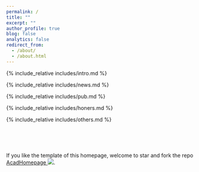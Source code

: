 ```yaml
---
permalink: /
title: ""
excerpt: ""
author_profile: true
blog: false
analytics: false
redirect_from: 
  - /about/
  - /about.html
---
```



<span class='anchor' id='about-me' style="height: 0;"></span>
{% include_relative includes/intro.md %}

{% include_relative includes/news.md %}

{% include_relative includes/pub.md %}

<span class='anchor' id='-awards' style="height: 0;"></span>
{% include_relative includes/honers.md %}

{% include_relative includes/others.md %}

<br><br><br>

If you like the template of this homepage, welcome to star and fork the repo [AcadHomepage ![](https://img.shields.io/github/stars/RayeRen/acad-homepage.github.io?style=social)](https://github.com/RayeRen/acad-homepage.github.io).
